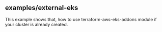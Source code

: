 ## examples/external-eks

This example shows that, how to use terraform-aws-eks-addons module if your cluster is already created.
